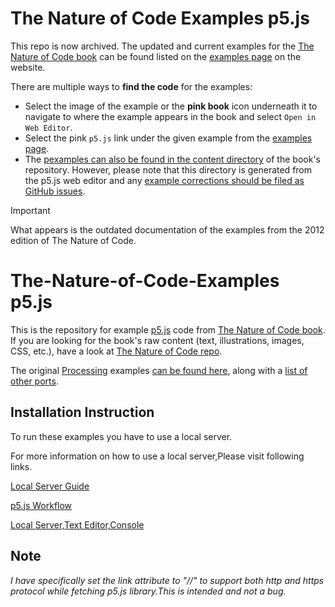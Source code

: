 # The Nature of Code Examples p5.js

This repo is now archived. The updated and current examples for the [The Nature of Code book](https://natureofcode.com/) can be found listed on the [examples page](https://natureofcode.com/examples) on the website.

There are multiple ways to **find the code** for the examples:

* Select the image of the example or the **pink book** icon underneath it to navigate to where the example appears in the book and select `Open in Web Editor`.
* Select the pink `p5.js` link under the given example from the [examples page](https://natureofcode.com/examples).
* The [pexamples can also be found in the content directory](https://github.com/nature-of-code/noc-book-2/tree/main/content/examples) of the book's repository. However, please note that this directory is generated from the p5.js web editor and any [example corrections should be filed as GitHub issues](https://github.com/nature-of-code/noc-book-2/issues).
 
> [!IMPORTANT]
> What appears is the outdated documentation of the examples from the 2012 edition of The Nature of Code.

# The-Nature-of-Code-Examples p5.js

This is the repository for example [p5.js](https://github.com/lmccart/p5.js/) code from [The Nature of Code book](http://natureofcode.com/).  If you are looking for the book's raw content (text, illustrations, images, CSS, etc.), have a look at [The Nature of Code repo](https://github.com/shiffman/The-Nature-of-Code).

The original [Processing](http://processing.org) examples [can be found here](https://github.com/shiffman/The-Nature-of-Code-Examples), along with a [list of other ports](https://github.com/shiffman/The-Nature-of-Code-Examples/blob/master/README.md).


## Installation Instruction

To run these examples you have to use a local server.

For more information on how to use a local server,Please visit following links.

[Local Server Guide](https://github.com/processing/p5.js/wiki/Local-server)

[p5.js Workflow](https://www.youtube.com/watch?v=HZ4D3wDRaec)

[Local Server,Text Editor,Console](https://www.youtube.com/watch?v=UCHzlUiDD10)


## Note

*I have specifically set the link attribute to "//" to support both http and https protocol while fetching p5.js library.This is intended and not a bug.*



